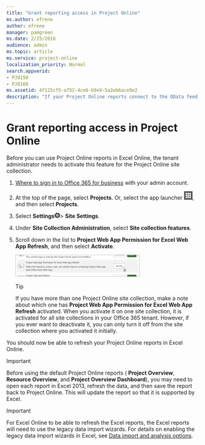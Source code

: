 ```yaml
---
title: "Grant reporting access in Project Online"
ms.author: efrene
author: efrene
manager: pamgreen
ms.date: 2/25/2016
audience: admin
ms.topic: article
ms.service: project-online
localization_priority: Normal
search.appverid:
- PJO150
- PJO160
ms.assetid: 4f125cf5-a752-4ce6-b9e9-5a2eb6ace9e2
description: "If your Project Online reports connect to the OData feed, you'll need to grant the BI Azure Service access to Project Web App before you can refresh data in Excel. This article explains how to grant this access."
---
```


# Grant reporting access in Project Online

  
Before you can use Project Online reports in Excel Online, the tenant administrator needs to activate this feature for the Project Online site collection.
  
1. [Where to sign in to Office 365 for business](https://support.office.com/article/e9eb7d51-5430-4929-91ab-6157c5a050b4) with your admin account. 
    
2. At the top of the page, select **Projects**. Or, select the app launcher ![Office 365 app launcher icon](media/0aaa6945-f9a4-4b13-bf5f-d5c5dbe978fb.png), and then select **Projects**.
    
3. Select **Settings**![Settings icon](media/22ecb306-849a-4d04-8885-fe49ec9df8ce.png)\> **Site Settings**.
    
4. Under **Site Collection Administration**, select **Site collection features**.
    
5. Scroll down in the list to **Project Web App Permission for Excel Web App Refresh**, and then select **Activate**.
    
    ![Project Web App Permission for Excel Web App Refresh](media/3b65c380-44e9-4377-8746-a52ae7662965.png)
  
    > [!TIP]
    >  If you have more than one Project Online site collection, make a note about which one has **Project Web App Permission for Excel Web App Refresh** activated. When you activate it on one site collection, it is activated for all site collections in your Office 365 tenant. However, if you ever want to deactivate it, you can only turn it off from the site collection where you activated it initially. 
  
You should now be able to refresh your Project Online reports in Excel Online.
  
> [!IMPORTANT]
>  Before using the default Project Online reports ( **Project Overview**, **Resource Overview**, and **Project Overview Dashboard**), you may need to open each report in Excel 2013, refresh the data, and then save the report back to Project Online. This will update the report so that it is supported by Excel. 

> [!IMPORTANT]
> For Excel Online to be able to refresh the Excel reports, the Excel reports will need to use the legacy data import wizards. For details on enabling the legacy data import wizards in Excel, see [Data import and analysis options](https://support.office.com/article/data-import-and-analysis-options-3ea52160-08bc-45ac-acd9-bc4a11bcc2a2).

